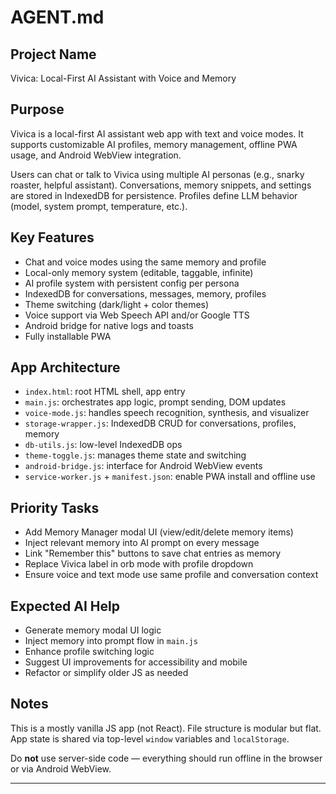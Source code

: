 # AGENT.md

## Project Name
Vivica: Local-First AI Assistant with Voice and Memory

## Purpose
Vivica is a local-first AI assistant web app with text and voice modes. It supports customizable AI profiles, memory management, offline PWA usage, and Android WebView integration.

Users can chat or talk to Vivica using multiple AI personas (e.g., snarky roaster, helpful assistant). Conversations, memory snippets, and settings are stored in IndexedDB for persistence. Profiles define LLM behavior (model, system prompt, temperature, etc.).

## Key Features
- Chat and voice modes using the same memory and profile
- Local-only memory system (editable, taggable, infinite)
- AI profile system with persistent config per persona
- IndexedDB for conversations, messages, memory, profiles
- Theme switching (dark/light + color themes)
- Voice support via Web Speech API and/or Google TTS
- Android bridge for native logs and toasts
- Fully installable PWA

## App Architecture
- `index.html`: root HTML shell, app entry
- `main.js`: orchestrates app logic, prompt sending, DOM updates
- `voice-mode.js`: handles speech recognition, synthesis, and visualizer
- `storage-wrapper.js`: IndexedDB CRUD for conversations, profiles, memory
- `db-utils.js`: low-level IndexedDB ops
- `theme-toggle.js`: manages theme state and switching
- `android-bridge.js`: interface for Android WebView events
- `service-worker.js` + `manifest.json`: enable PWA install and offline use

## Priority Tasks
- Add Memory Manager modal UI (view/edit/delete memory items)
- Inject relevant memory into AI prompt on every message
- Link "Remember this" buttons to save chat entries as memory
- Replace Vivica label in orb mode with profile dropdown
- Ensure voice and text mode use same profile and conversation context

## Expected AI Help
- Generate memory modal UI logic
- Inject memory into prompt flow in `main.js`
- Enhance profile switching logic
- Suggest UI improvements for accessibility and mobile
- Refactor or simplify older JS as needed

## Notes
This is a mostly vanilla JS app (not React). File structure is modular but flat. App state is shared via top-level `window` variables and `localStorage`.

Do **not** use server-side code — everything should run offline in the browser or via Android WebView.

---

